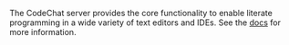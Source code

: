 The CodeChat server provides the core functionality to enable literate programming in a wide variety of text editors and IDEs. See the [docs](https://codechat.readthedocs.io/) for more information.